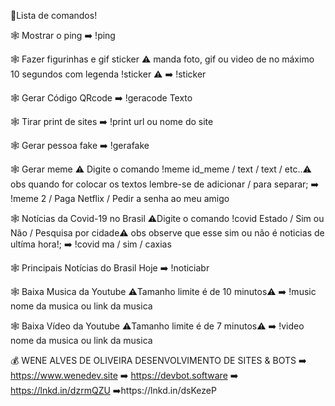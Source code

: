   🔔Lista de comandos!

🕸️ Mostrar o ping
➡️ !ping

🕸️ Fazer figurinhas e gif sticker
⚠️ manda foto, gif ou video de no máximo 10 segundos com legenda !sticker ⚠️
➡️ !sticker

🕸️ Gerar Código QRcode
➡️ !geracode Texto

🕸️ Tirar print de sites
➡️ !print url ou nome do site

🕸️ Gerar pessoa fake
➡️ !gerafake

🕸️ Gerar meme
⚠️ Digite o comando !meme id_meme / text / text / etc..⚠️
obs quando for colocar os textos lembre-se de adicionar / para separar;
➡️ !meme 2 / Paga Netflix / Pedir a senha ao meu amigo

🕸️ Notícias da Covid-19 no Brasil
⚠️Digite o comando !covid Estado / Sim ou Não / Pesquisa por cidade⚠️
obs observe que esse sim ou não é noticias de ultíma hora!;
➡️ !covid ma / sim / caxias

🕸️ Principais Notícias do Brasil Hoje
➡️ !noticiabr

🕸️ Baixa Musica da Youtube
⚠️Tamanho limite é de 10 minutos⚠️
➡️ !music nome da musica ou link da musica

🕸️ Baixa Vídeo da Youtube
⚠️Tamanho limite é de 7 minutos⚠️
➡️ !video nome da musica ou link da musica

💰 WENE ALVES DE OLIVEIRA
DESENVOLVIMENTO DE SITES & BOTS
➡️ https://www.wenedev.site
➡️ https://devbot.software
➡️ https://lnkd.in/dzrmQZU
➡️https://lnkd.in/dsKezeP


